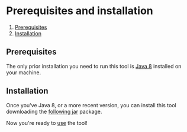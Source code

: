 # Prerequisites and installation
1. [Prerequisites](#pre)
2. [Installation](#inst)
## Prerequisites <a name = "pre"/>
The only prior installation you need to run this tool is [Java 8](https://www.java.com/it/download/)
installed on your machine.

## Installation <a name = "inst"/>
Once you've Java 8, or a more recent version, you can install this tool downloading the
[following jar](../target/DD_Automatic_Charsheet_Compiler.jar) package.

Now you're ready to [use](./usage.md) the tool!